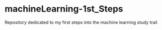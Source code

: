 # machineLearning-1st_Steps
Repository dedicated to my first steps into the machine learning study trail

